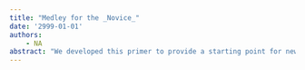 ```yaml
---
title: "Medley for the _Novice_"
date: '2999-01-01'
authors: 
    - NA
abstract: "We developed this primer to provide a starting point for new Medley users, to enhance your excitement and challenge you with the potential before you."
---
```


